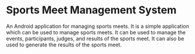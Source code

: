# Sports Meet Management System
An Android application for managing sports meets. It is a simple application which can be used to manage sports meets. It can be used to manage the events, participants, judges, and results of the sports meet. It can also be used to generate the results of the sports meet.